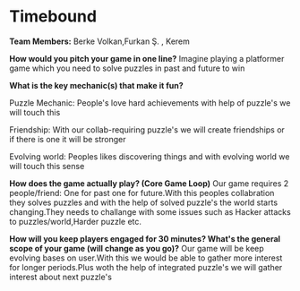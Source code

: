 # Timebound 

**Team Members:** 
Berke Volkan,Furkan Ş. , Kerem

**How would you pitch your game in one line?**
Imagine playing a platformer game which you need to solve puzzles in past and future to win

**What is the key mechanic(s) that make it fun?**

Puzzle Mechanic: People's love hard achievements  with help of puzzle's we will touch this 

Friendship: With our collab-requiring puzzle's we will create friendships or if there is one it will be stronger

Evolving world: Peoples likes discovering things and with evolving world we will touch this sense

**How does the game actually play? (Core Game Loop)**
Our game requires 2 people/friend: One for past one for future.With this peoples collabration they solves puzzles and with the help of solved puzzle's the world starts changing.They needs to challange with some issues such as Hacker attacks to puzzles/world,Harder puzzle etc. 

**How will you keep players engaged for 30 minutes? What's the general scope of your game (will change as you go)?**
Our game will be keep evolving bases on user.With this we would be able to gather more interest for longer periods.Plus woth the help of integrated puzzle's we will gather interest about next puzzle's 
